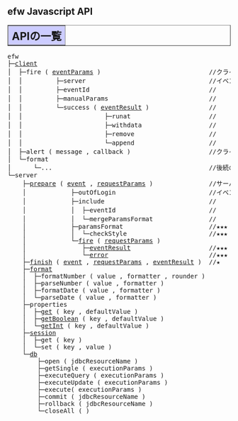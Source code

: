 <H2>efw Javascript API</H2>
	
<TABLE BORDER="1" WIDTH="100%" CELLPADDING="3" CELLSPACING="0" SUMMARY="">
	<TR BGCOLOR="#CCCCFF" CLASS="TableHeadingColor">
		<TH ALIGN="left" COLSPAN="1"><FONT SIZE="+2"><B>APIの一覧</B></FONT></TH>
	</TR>
</TABLE>

<pre>efw
├─<a href="#efw.client">client</a>
│  ├─fire ( <a href="#efw.eventParams">eventParams</a> )                             //クライアントからサーバイベントを実行する関数
│  │         ├─server                                 //イベントパラメータの サーバURL
│  │         ├─eventId                                //                   イベントId
│  │         ├─manualParams                           //                   手動パラメータ
│  │         └─success ( <a href="#efw.event.fire.eventResult">eventResult</a> )                //                   成功コールバック関数
│  │                      ├─runat                     //                   イベント実行結果の 表示場所
│  │                      ├─withdata                  //                                     表示データ
│  │                      ├─remove                    //                                     削除内容
│  │                      └─append                    //                                     htmlマスク
│  ├─alert ( message , callback )                     //クライアントでアラートメッセージを表示する関数
│  └─format
│      └─...                                          //後続のefw.server.formatとほぼ同じ機能、その説明をご参照。
└─server
    ├─<a href="#efw.server.prepare">prepare</a> ( <a href="#efw.event">event</a> , <a href="#efw.event.fire.requestParams">requestParams</a> )               //サーバイベントの準備処理関数
    │            ├─outOfLogin                         //イベントの ログインチェック不要フラグ
    │            ├─include                            //          サブイベントを取り込むためのインクルード
    │            │  ├─eventId                         //          サブイベントId
    │            │  └─mergeParamsFormat               //          サブとメインのパラメータフォーマットをマージするフラグ
    │            ├─paramsFormat                       //★★★
    │            │  └─checkStyle                      //★★★
    │            └─<a href="#efw.event.fire">fire</a> ( <a href="#efw.event.fire.requestParams">requestParams</a> )                              //★★★
    │               ├─<a href="#efw.event.fire.eventResult">eventResult</a>                     //★★★
    │               └─<a href="#efw.event.fire.error">error</a>                           //★★★
    ├─<a href="#efw.server.finish">finish</a> ( <a href="#efw.event">event</a> , <a href="#efw.event.fire.requestParams">requestParams</a> , <a href="#efw.event.fire.eventResult">eventResult</a> )  //★
    ├─<a href="#efw.server.format">format</a>
    │  ├─formatNumber ( value , formatter , rounder )                         ★★
    │  ├─parseNumber ( value , formatter )                                    ★★
    │  ├─formatDate ( value , formatter )                                     ★★
    │  └─parseDate ( value , formatter )                                      ★★
    ├─properties
    │  ├─<a href="#efw.server.properties.get">get</a> ( key , defaultValue )                                          ★★
    │  ├─<a href="#efw.server.properties.getBoolean">getBoolean</a> ( key , defaultValue )                                   ★★
    │  └─<a href="#efw.server.properties.getInt">getInt</a> ( key , defaultValue )                                       ★★
    ├─<a href="api_list.md/efw.server.session.md">session</a>
    │  ├─get ( key )                                                         ★★
    │  └─set ( key , value )                                                 ★★
    └─<a href="api_list.md/efw.server.db.md">db</a>
        ├─open ( jdbcResourceName )                                           ★
        ├─getSingle ( executionParams )                                       ★★★
        ├─executeQuery ( executionParams )                                    ★★★
        ├─executeUpdate ( executionParams )                                   ★★
        ├─execute( executionParams )                                          ★★★
        ├─commit ( jdbcResourceName )                                         ★
        ├─rollback ( jdbcResourceName )                                       ★
        └─closeAll ( )                                                        ★

</pre>
